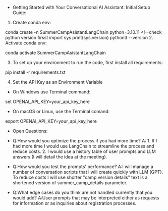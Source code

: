 * Getting Started with Your Conversational AI Assistant: Initial Setup Guide:

1. Create conda env:

conda create -n SummerCampAsistantLangChain python=3.10.11 <!--check python version firsst import sys print(sys.version) python3 --version
2. Activate conda env:

conda activate SummerCampAsistantLangChain

3. To set up your environment to run the code, first install all requirements:

pip install -r requirements.txt

4. Set the API Key as an Environment Variable

- On Windows use Terminal command:

set OPENAI_API_KEY=your_api_key_here

- On macOS or Linux, use the Terminal comand:

export OPENAI_API_KEY=your_api_key_here


* Open Questions:

- Q:How would you optimize the process if you had more time?
  A: 1. If I had more time I would use LangChain to streamline the process and reduce costs.
     2. I would use a history table of user prompts and LLM answers (I will detail the idea at the meeting).

- Q:How would you test the prompts' performance?
  A:I will manage a number of conversation scripts that I will create quickly with LLM (GPT).
    To reduce costs I will use shorter "camp version details" text is a shortened version of summer_camp_details parameter.
  
- Q:What edge cases do you think are not handled currently that you would add?
  A:User prompts that may be interpreted either as requests for information or as inquiries about registration processes.
  


